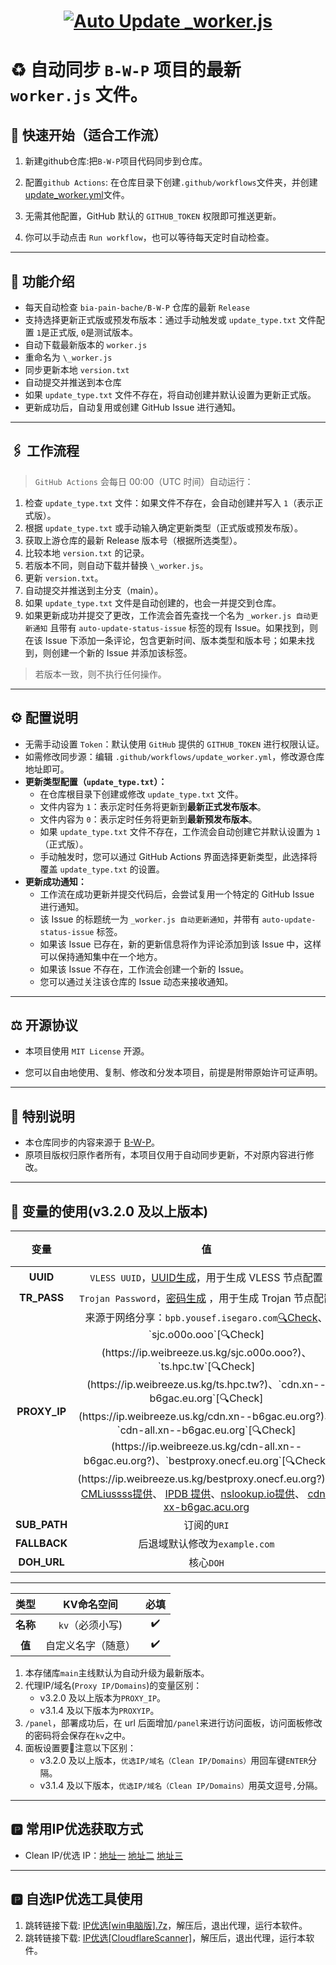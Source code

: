 # <h1 align="center"> [![Auto Update _worker.js](https://github.com/XWF8188/Auto-update-B/actions/workflows/update_worker.yml/badge.svg)](https://github.com/XWF8188/Auto-update-B/actions/workflows/update_worker.yml)

# ♻️ 自动同步 `B-W-P` 项目的最新 `worker.js` 文件。

## 🧩 快速开始（适合工作流）

1. 新建github仓库:把`B-W-P`项目代码同步到仓库。

2. 配置`github Actions`: 在仓库目录下创建`.github/workflows`文件夹，并创建[update_worker.yml](https://github.com/XWF8188/Auto-update-B/blob/main/创建仓库源码.js)文件。
3. 无需其他配置，GitHub 默认的 `GITHUB_TOKEN` 权限即可推送更新。
4. 你可以手动点击 `Run workflow`，也可以等待每天定时自动检查。

---

## 📖 功能介绍

- 每天自动检查 `bia-pain-bache/B-W-P` 仓库的最新 `Release`
- 支持选择更新正式版或预发布版本：通过手动触发或 `update_type.txt` 文件配置 `1`是正式版, `0`是测试版本。
- 自动下载最新版本的 `worker.js`
- 重命名为 `\_worker.js`
- 同步更新本地 `version.txt`
- 自动提交并推送到本仓库
- 如果 `update_type.txt` 文件不存在，将自动创建并默认设置为更新正式版。
- 更新成功后，自动复用或创建 GitHub Issue 进行通知。

---

## 🖇 工作流程

> `GitHub Actions` 会每日 00:00（UTC 时间）自动运行：

1. 检查 `update_type.txt` 文件：如果文件不存在，会自动创建并写入 `1`（表示正式版）。
2. 根据 `update_type.txt` 或手动输入确定更新类型（正式版或预发布版）。
3. 获取上游仓库的最新 Release 版本号（根据所选类型）。
4. 比较本地 `version.txt` 的记录。
5. 若版本不同，则自动下载并替换 `\_worker.js`。
6. 更新 `version.txt`。
7. 自动提交并推送到主分支（main）。
8. 如果 `update_type.txt` 文件是自动创建的，也会一并提交到仓库。
9. 如果更新成功并提交了更改，工作流会首先查找一个名为 `_worker.js 自动更新通知` 且带有 `auto-update-status-issue` 标签的现有 Issue。如果找到，则在该 Issue 下添加一条评论，包含更新时间、版本类型和版本号；如果未找到，则创建一个新的 Issue 并添加该标签。

> 若版本一致，则不执行任何操作。

---

## ⚙️ 配置说明

- 无需手动设置 `Token`：默认使用 `GitHub` 提供的 `GITHUB_TOKEN` 进行权限认证。
- 如需修改同步源：编辑 `.github/workflows/update_worker.yml`，修改源仓库地址即可。
- **更新类型配置（`update_type.txt`）：**
  - 在仓库根目录下创建或修改 `update_type.txt` 文件。
  - 文件内容为 `1`：表示定时任务将更新到**最新正式发布版本**。
  - 文件内容为 `0`：表示定时任务将更新到**最新预发布版本**。
  - 如果 `update_type.txt` 文件不存在，工作流会自动创建它并默认设置为 `1`（正式版）。
  - 手动触发时，您可以通过 GitHub Actions 界面选择更新类型，此选择将覆盖 `update_type.txt` 的设置。
- **更新成功通知：**
  - 工作流在成功更新并提交代码后，会尝试复用一个特定的 GitHub Issue 进行通知。
  - 该 Issue 的标题统一为 `_worker.js 自动更新通知`，并带有 `auto-update-status-issue` 标签。
  - 如果该 Issue 已存在，新的更新信息将作为评论添加到该 Issue 中，这样可以保持通知集中在一个地方。
  - 如果该 Issue 不存在，工作流会创建一个新的 Issue。
  - 您可以通过关注该仓库的 Issue 动态来接收通知。

---

## ⚖️ 开源协议

- 本项目使用 `MIT License` 开源。

- 您可以自由地使用、复制、修改和分发本项目，前提是附带原始许可证声明。

---

## 📣 特别说明

- 本仓库同步的内容来源于 [B-W-P](https://github.com/bia-pain-bache)。
- 原项目版权归原作者所有，本项目仅用于自动同步更新，不对原内容进行修改。

---

## 🔐 变量的使用(v3.2.0 及以上版本)

|变量|值|选填|
|:---:|:---:|:---:|
|**UUID**|`VLESS UUID`，[UUID生成](https://1024tools.com/uuid)，用于生成 VLESS 节点配置|:heavy_check_mark:|
|**TR_PASS**|`Trojan Password`，[密码生成](https://password.github.net.cn/) ，用于生成 Trojan 节点配置|:heavy_check_mark:|
|**PROXY_IP**| 来源于网络分享：`bpb.yousef.isegaro.com`[🔍Check](https://ip.weibreeze.us.kg/bpb.yousef.isegaro.com?)、`sjc.o00o.ooo`[🔍Check](https://ip.weibreeze.us.kg/sjc.o00o.ooo?)、`ts.hpc.tw`[🔍Check](https://ip.weibreeze.us.kg/ts.hpc.tw?)、`cdn.xn--b6gac.eu.org`[🔍Check](https://ip.weibreeze.us.kg/cdn.xn--b6gac.eu.org?)、`cdn-all.xn--b6gac.eu.org`[🔍Check](https://ip.weibreeze.us.kg/cdn-all.xn--b6gac.eu.org?)、`bestproxy.onecf.eu.org`[🔍Check](https://ip.weibreeze.us.kg/bestproxy.onecf.eu.org?)、 [CMLiussss提供](https://t.me/CMLiussss_channel/84)、 [IPDB 提供](https://ipdb.030101.xyz/bestproxy/)、[nslookup.io提供](https://www.nslookup.io/domains/bpb.yousef.isegaro.com/dns-records/)、 [cdn-xx-b6gac.acu.org](https://www.nslookup.io/domains/cdn.xn--b6gac.eu.org/dns-records/)|:heavy_check_mark:|
|**SUB_PATH**|订阅的`URI`|:x:|
|**FALLBACK**|后退域默认修改为`example.com` |:x:|
|**DOH_URL**|核心`DOH`|:x:|

---

|类型|KV命名空间|必填| 
|:---:|:---:|:---:|
|**名称**|`kv`（必须小写)|:heavy_check_mark:|
|**值**|自定义名字（随意）|:heavy_check_mark:|

1. 本存储库`main`主线默认为自动升级为最新版本。
2. 代理IP/域名(`Proxy IP/Domains`)的变量区别：
   - v3.2.0 及以上版本为`PROXY_IP`。
   - v3.1.4 及以下版本为`PROXYIP`。
3. `/panel`，部署成功后，在 url 后面增加`/panel`来进行访问面板，访问面板修改的密码将会保存在`kv`之中。
4. 面板设置要👀注意以下区别：
   - v3.2.0 及以上版本，`优选IP/域名（Clean IP/Domains）`用回车键`ENTER`分隔。
   - v3.1.4 及以下版本，`优选IP/域名（Clean IP/Domains）`用英文逗号`,`分隔。

---

## 🅿️ 常用IP优选获取方式
- Clean IP/优选 IP：[地址一](https://www.wetest.vip/page/cloudflare/address_v4.html) [地址二](https://ipdb.030101.xyz/bestcf/) [地址三](https://mrxn.net/BESTCFDOMAIN)

---
## 🅿️ 自选IP优选工具使用
1. 跳转链接下载: [IP优选[win电脑版].7z](https://github.com/XWF8188/Auto-update-B/blob/main/IP优选工具/CF优选官方IP%5Bwin电脑版%5D.7z)，解压后，退出代理，运行本软件。
2. 跳转链接下载: [IP优选[CloudflareScanner]](https://github.com/bia-pain-bache/Cloudflare-Clean-IP-Scanner/releases/tag/v2.2.5)，解压后，退出代理，运行本软件。
